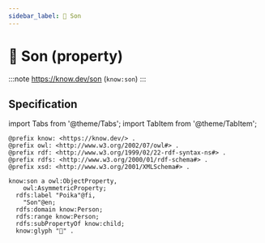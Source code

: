 ```yaml
---
sidebar_label: 👦 Son
---
```


# 👦 Son (property)

:::note
https://know.dev/son
(`know:son`)
:::

## Specification

import Tabs from '@theme/Tabs';
import TabItem from '@theme/TabItem';

<Tabs>
<TabItem value="turtle" label="Turtle">

```turtle
@prefix know: <https://know.dev/> .
@prefix owl: <http://www.w3.org/2002/07/owl#> .
@prefix rdf: <http://www.w3.org/1999/02/22-rdf-syntax-ns#> .
@prefix rdfs: <http://www.w3.org/2000/01/rdf-schema#> .
@prefix xsd: <http://www.w3.org/2001/XMLSchema#> .

know:son a owl:ObjectProperty,
    owl:AsymmetricProperty;
  rdfs:label "Poika"@fi,
    "Son"@en;
  rdfs:domain know:Person;
  rdfs:range know:Person;
  rdfs:subPropertyOf know:child;
  know:glyph "👦" .

```

</TabItem>
</Tabs>
